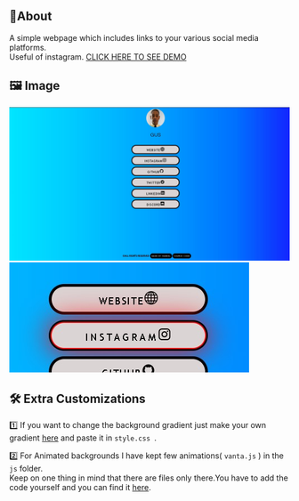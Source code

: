 
## 📝About
A simple webpage which includes links to your various social media platforms. <br>
Useful of instagram.
[CLICK HERE TO SEE DEMO](https://demo-social-media-link-page.vercel.app/)
## 🖼️ Image
<img src="1.jpg">
<img src="2.jpg">

## 🛠️ Extra Customizations


1️⃣ If you want to change the background gradient just make your own gradient [here](https://mycolor.space/) and paste it in ```style.css ```.
<br>

2️⃣ For Animated backgrounds I have kept few animations( ```vanta.js``` ) in the ```js``` folder.<br>
Keep on one thing in mind that there are files only there.You have to add the code yourself and you can find it [here](https://www.vantajs.com/).
